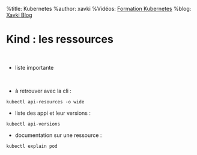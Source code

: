 %title: Kubernetes 
%author: xavki
%Vidéos: [Formation Kubernetes](https://www.youtube.com/playlist?list=PLn6POgpklwWqfzaosSgX2XEKpse5VY2v5)
%blog: [Xavki Blog](https://xavki.blog)

# Kind : les ressources


<br>

* liste importante

<br>

* à retrouver avec la cli :

```
kubectl api-resources -o wide
```

* liste des appi et leur versions :

```
kubectl api-versions
```

* documentation sur une ressource :

```
kubectl explain pod
```
